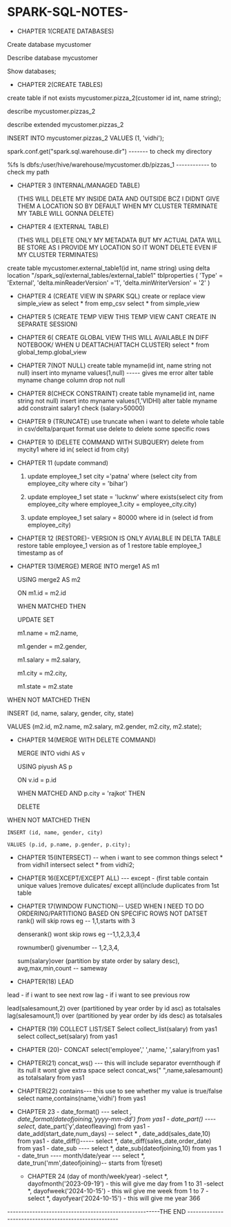 # SPARK-SQL-NOTES-

* CHAPTER 1(CREATE DATABASES) 

Create database mycustomer

Describe database mycustomer

Show databases;

* CHAPTER 2(CREATE TABLES)

create table if not exists mycustomer.pizza_2(customer id int, name string);

describe mycustomer.pizzas_2

describe extended mycustomer.pizzas_2

INSERT INTO mycustomer.pizzas_2 VALUES (1, 'vidhi');

spark.conf.get("spark.sql.warehouse.dir") ------- to check my directory 

%fs ls dbfs:/user/hive/warehouse/mycustomer.db/pizzas_1 ------------ to check my path 

* CHAPTER 3 (INTERNAL/MANAGED TABLE)

  (THIS WILL DELETE MY INSIDE DATA AND OUTSIDE BCZ I DIDNT GIVE THEM A LOCATION SO BY DEFAULT
  WHEN MY CLUSTER TERMINATE MY TABLE WILL GONNA DELETE)

* CHAPTER 4 (EXTERNAL TABLE) 

  (THIS WILL DELETE ONLY MY METADATA BUT MY ACTUAL DATA WILL BE STORE AS I PROVIDE MY LOCATION
  SO IT WONT DELETE EVEN IF MY CLUSTER TERMINATES)
  
create table mycustomer.external_table1(id int, name string) 
using delta 
location "/spark_sql/external_tables/external_table1" 
tblproperties ( 
  'Type' = 'External', 
  'delta.minReaderVersion' ='1', 
  'delta.minWriterVersion' = '2' 
)  

* CHAPTER 4 (CREATE VIEW IN SPARK SQL)
  create or replace view simple_view as select * from emp_csv
  select * from simple_view

* CHAPTER 5 (CREATE TEMP VIEW THIS TEMP VIEW CANT CREATE IN SEPARATE SESSION)

* CHAPTER 6( CREATE GLOBAL VIEW THIS WILL AVAILABLE IN DIFF NOTEBOOK/ WHEN U DEATTACH/ATTACH CLUSTER)
  select * from global_temp.global_view

* CHAPTER 7(NOT NULL)
create table myname(id int, name string not null)
insert into myname values(1,null) ----- gives me error
alter table myname change column drop not null

* CHAPTER 8(CHECK CONSTRAINT)
 create table myname(id int, name string not null)
insert into myname values(1,'VIDHI)
alter table myname add constraint salary1 check (salary>50000)

* CHAPTER 9 (TRUNCATE)
  use truncate when i want to delete whole table
  in csv/delta/parquet format use delete to delete some specific rows

* CHAPTER 10 (DELETE COMMAND WITH SUBQUERY)
  delete from mycity1
  where id in(
  select id
  from city)

* CHAPTER 11 (update command)
    1.  update employee_1
     set city ='patna'
     where (select city from employee_city where city = 'bihar')

    2. update employee_1
       set state = 'lucknw'
       where exists(select city from employee_city where employee_1.city = employee_city.city)

    3. update employee_1
       set salary = 80000
       where id in (select id from employee_city)  
    
 
* CHAPTER 12 (RESTORE)- VERSION IS ONLY AVIALBLE IN DELTA TABLE
   restore table employee_1  version as of 1
   restore table employee_1  timestamp as of

* CHAPTER 13(MERGE)
  MERGE INTO merge1 AS m1
  
  USING merge2 AS m2
  
  ON m1.id = m2.id
  
  WHEN MATCHED THEN
  
   UPDATE SET
  
    m1.name = m2.name,
  
    m1.gender = m2.gender,
  
    m1.salary = m2.salary,
  
    m1.city = m2.city,
  
    m1.state = m2.state
  
WHEN NOT MATCHED THEN

  INSERT (id, name, salary, gender, city, state)
  
  VALUES (m2.id, m2.name, m2.salary, m2.gender, m2.city, m2.state);

 * CHAPTER 14(MERGE WITH DELETE COMMAND)
   
    MERGE INTO vidhi AS v
    
    USING piyush AS p
    
    ON v.id = p.id

   WHEN MATCHED AND p.city = 'rajkot' THEN
   
    DELETE

  WHEN NOT MATCHED THEN
  
    INSERT (id, name, gender, city)
    
    VALUES (p.id, p.name, p.gender, p.city);

  * CHAPTER 15(INTERSECT) -- when i want to see common things
    select * from vidhi1 intersect select * from vidhi2;

  * CHAPTER 16(EXCEPT/EXCEPT ALL) --- except - (first table contain unique values )remove dulicates/ except all(include 
 duplicates from 1st table

  * CHAPTER 17(WINDOW FUNCTION)-- USED WHEN I NEED TO DO ORDERING/PARTITIONG BASED ON SPECIFIC ROWS NOT DATSET
    rank() will skip rows eg -- 1,1,starts with 3
    
    denserank() wont skip rows eg --1,1,2,3,3,4
    
    rownumber() givenumber -- 1,2,3,4,
    
    sum(salary)over (partition by state order by salary desc), avg,max,min,count -- sameway

* CHAPTER(18) LEAD
  
lead - if i want to see next row
lag - if i want to see previous row

lead(salesamount,2) over (partitioned by year order by id asc) as totalsales
lag(salesamount,1) over (partitioned by year order by ids desc) as totalsales

* CHAPTER (19) COLLECT LIST/SET
  Select collect_list(salary) from yas1
  select collect_set(salary) from yas1
     
* CHAPTER (20)- CONCAT
  select('employee',' ',name,' ',salary)from yas1

* CHAPTER(21) concat_ws() --- this will include separator evernthough if its null it wont give extra space
  select concat_ws(" ",name,salesamount) as totalsalary from yas1

* CHAPTER(22) contains--- this use to see whether my value is true/false
  select name,contains(name,'vidhi') from yas1

* CHAPTER 23 - date_format() --- select *, date_format(dateofjoining,'yyyy-mm-dd') from yas1
             - date_part() ---- select*, date_part('y',dateofleaving) from yas1
             - date_add(start_date,num_days) -- select * , date_add(sales_date,10) from yas1
             - date_diff()----- select *, date_diff(sales_date,order_date) from yas1
             - date_sub ---- select *, date_sub(dateofjoining,10) from yas 1
             - date_trun  ---- month/date/year --- select *, date_trun('mm',dateofjoining)-- starts from 1(reset)
     

  * CHAPTER 24 (day of month/week/year)
                -select *, dayofmonth('2023-09-19') - this will give me day from 1 to 31
                -select *, dayofweek('2024-10-15') - this wil give me week from 1 to 7
                -select *, dayofyear('2024-10-15') - this will give me year 366

-------------------------------------------------------THE END -----------------------------------------------------
     

    
  
  
  
  

   
  
  


  


  



